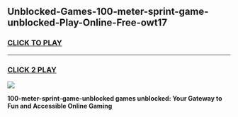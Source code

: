 
## Unblocked-Games-100-meter-sprint-game-unblocked-Play-Online-Free-owt17
<h3>
<a href="https://premium76.site?title=100-meter-sprint-game-unblocked&ref=26A">CLICK TO PLAY</a></h3>
<hr>

<h3>
<a href="https://premium76.site?title=100-meter-sprint-game-unblocked&ref=26A">CLICK 2 PLAY</a>
  
</h3>

<a href="https://premium76.site?title=100-meter-sprint-game-unblocked&ref=26A"><img src="https://clearcache.store/games.png"></a>


**100-meter-sprint-game-unblocked games unblocked: Your Gateway to Fun and Accessible Online Gaming**
